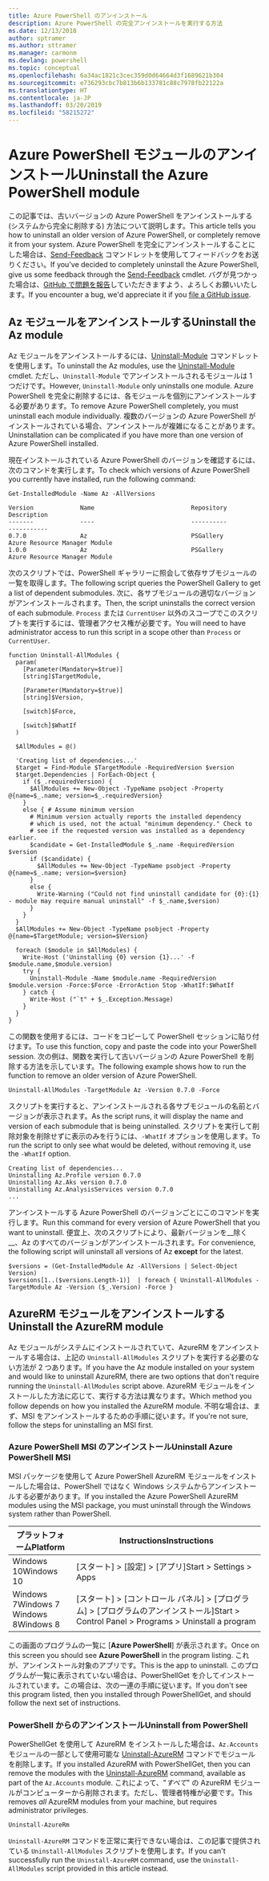 ```yaml
---
title: Azure PowerShell のアンインストール
description: Azure PowerShell の完全アンインストールを実行する方法
ms.date: 12/13/2018
author: sptramer
ms.author: sttramer
ms.manager: carmonm
ms.devlang: powershell
ms.topic: conceptual
ms.openlocfilehash: 6a34ac1821c3cec359d0d64664d3f1689621b304
ms.sourcegitcommit: e736293cbc7b813b6b133781c88c7978fb22122a
ms.translationtype: HT
ms.contentlocale: ja-JP
ms.lasthandoff: 03/20/2019
ms.locfileid: "58215272"
---
```

# <a name="uninstall-the-azure-powershell-module"></a><span data-ttu-id="bde43-103">Azure PowerShell モジュールのアンインストール</span><span class="sxs-lookup"><span data-stu-id="bde43-103">Uninstall the Azure PowerShell module</span></span>

<span data-ttu-id="bde43-104">この記事では、古いバージョンの Azure PowerShell をアンインストールする (システムから完全に削除する) 方法について説明します。</span><span class="sxs-lookup"><span data-stu-id="bde43-104">This article tells you how to uninstall an older version of Azure PowerShell, or completely remove it from your system.</span></span> <span data-ttu-id="bde43-105">Azure PowerShell を完全にアンインストールすることにした場合は、[Send-Feedback](/powershell/module/az.accounts/send-feedback) コマンドレットを使用してフィードバックをお送りください。</span><span class="sxs-lookup"><span data-stu-id="bde43-105">If you've decided to completely uninstall the Azure PowerShell, give us some feedback through the [Send-Feedback](/powershell/module/az.accounts/send-feedback) cmdlet.</span></span>
<span data-ttu-id="bde43-106">バグが見つかった場合は、[GitHub で問題を報告](https://github.com/azure/azure-powershell/issues)していただきますよう、よろしくお願いいたします。</span><span class="sxs-lookup"><span data-stu-id="bde43-106">If you encounter a bug, we'd appreciate it if you [file a GitHub issue](https://github.com/azure/azure-powershell/issues).</span></span>

## <a name="uninstall-the-az-module"></a><span data-ttu-id="bde43-107">Az モジュールをアンインストールする</span><span class="sxs-lookup"><span data-stu-id="bde43-107">Uninstall the Az module</span></span>

<span data-ttu-id="bde43-108">Az モジュールをアンインストールするには、[Uninstall-Module](/powershell/module/powershellget/uninstall-module) コマンドレットを使用します。</span><span class="sxs-lookup"><span data-stu-id="bde43-108">To uninstall the Az modules, use the [Uninstall-Module](/powershell/module/powershellget/uninstall-module) cmdlet.</span></span> <span data-ttu-id="bde43-109">ただし、`Uninstall-Module` でアンインストールされるモジュールは 1 つだけです。</span><span class="sxs-lookup"><span data-stu-id="bde43-109">However, `Uninstall-Module` only uninstalls one module.</span></span> <span data-ttu-id="bde43-110">Azure PowerShell を完全に削除するには、各モジュールを個別にアンインストールする必要があります。</span><span class="sxs-lookup"><span data-stu-id="bde43-110">To remove Azure PowerShell completely, you must uninstall each module individually.</span></span> <span data-ttu-id="bde43-111">複数のバージョンの Azure PowerShell がインストールされている場合、アンインストールが複雑になることがあります。</span><span class="sxs-lookup"><span data-stu-id="bde43-111">Uninstallation can be complicated if you have more than one version of Azure PowerShell installed.</span></span>

<span data-ttu-id="bde43-112">現在インストールされている Azure PowerShell のバージョンを確認するには、次のコマンドを実行します。</span><span class="sxs-lookup"><span data-stu-id="bde43-112">To check which versions of Azure PowerShell you currently have installed, run the following command:</span></span>

```powershell-interactive
Get-InstalledModule -Name Az -AllVersions
```

```output
Version             Name                           Repository           Description
-------             ----                           ----------           -----------
0.7.0               Az                             PSGallery            Azure Resource Manager Module
1.0.0               Az                             PSGallery            Azure Resource Manager Module
```

<span data-ttu-id="bde43-113">次のスクリプトでは、PowerShell ギャラリーに照会して依存サブモジュールの一覧を取得します。</span><span class="sxs-lookup"><span data-stu-id="bde43-113">The following script queries the PowerShell Gallery to get a list of dependent submodules.</span></span> <span data-ttu-id="bde43-114">次に、各サブモジュールの適切なバージョンがアンインストールされます。</span><span class="sxs-lookup"><span data-stu-id="bde43-114">Then, the script uninstalls the correct version of each submodule.</span></span> <span data-ttu-id="bde43-115">`Process` または `CurrentUser` 以外のスコープでこのスクリプトを実行するには、管理者アクセス権が必要です。</span><span class="sxs-lookup"><span data-stu-id="bde43-115">You will need to have administrator access to run this script in a scope other than `Process` or `CurrentUser`.</span></span>

```powershell-interactive
function Uninstall-AllModules {
  param(
    [Parameter(Mandatory=$true)]
    [string]$TargetModule,

    [Parameter(Mandatory=$true)]
    [string]$Version,

    [switch]$Force,

    [switch]$WhatIf
  )
  
  $AllModules = @()
  
  'Creating list of dependencies...'
  $target = Find-Module $TargetModule -RequiredVersion $version
  $target.Dependencies | ForEach-Object {
    if ($_.requiredVersion) {
      $AllModules += New-Object -TypeName psobject -Property @{name=$_.name; version=$_.requiredVersion}
    }
    else { # Assume minimum version
      # Minimum version actually reports the installed dependency
      # which is used, not the actual "minimum dependency." Check to
      # see if the requested version was installed as a dependency earlier.
      $candidate = Get-InstalledModule $_.name -RequiredVersion $version
      if ($candidate) {
        $AllModules += New-Object -TypeName psobject -Property @{name=$_.name; version=$version}
      }
      else {
        Write-Warning ("Could not find uninstall candidate for {0}:{1} - module may require manual uninstall" -f $_.name,$version)
      }
    }
  }
  $AllModules += New-Object -TypeName psobject -Property @{name=$TargetModule; version=$Version}

  foreach ($module in $AllModules) {
    Write-Host ('Uninstalling {0} version {1}...' -f $module.name,$module.version)
    try {
      Uninstall-Module -Name $module.name -RequiredVersion $module.version -Force:$Force -ErrorAction Stop -WhatIf:$WhatIf
    } catch {
      Write-Host ("`t" + $_.Exception.Message)
    }
  }
}
```

<span data-ttu-id="bde43-116">この関数を使用するには、コードをコピーして PowerShell セッションに貼り付けます。</span><span class="sxs-lookup"><span data-stu-id="bde43-116">To use this function, copy and paste the code into your PowerShell session.</span></span> <span data-ttu-id="bde43-117">次の例は、関数を実行して古いバージョンの Azure PowerShell を削除する方法を示しています。</span><span class="sxs-lookup"><span data-stu-id="bde43-117">The following example shows how to run the function to remove an older version of Azure PowerShell.</span></span>

```powershell-interactive
Uninstall-AllModules -TargetModule Az -Version 0.7.0 -Force
```

<span data-ttu-id="bde43-118">スクリプトを実行すると、アンインストールされる各サブモジュールの名前とバージョンが表示されます。</span><span class="sxs-lookup"><span data-stu-id="bde43-118">As the script runs, it will display the name and version of each submodule that is being uninstalled.</span></span> <span data-ttu-id="bde43-119">スクリプトを実行して削除対象を削除せずに表示のみを行うには、`-WhatIf` オプションを使用します。</span><span class="sxs-lookup"><span data-stu-id="bde43-119">To run the script to only see what would be deleted, without removing it, use the `-WhatIf` option.</span></span>

```output
Creating list of dependencies...
Uninstalling Az.Profile version 0.7.0
Uninstalling Az.Aks version 0.7.0
Uninstalling Az.AnalysisServices version 0.7.0
...
```

<span data-ttu-id="bde43-120">アンインストールする Azure PowerShell のバージョンごとにこのコマンドを実行します。</span><span class="sxs-lookup"><span data-stu-id="bde43-120">Run this command for every version of Azure PowerShell that you want to uninstall.</span></span> <span data-ttu-id="bde43-121">便宜上、次のスクリプトにより、最新バージョンを__除く__、Az のすべてのバージョンがアンインストールされます。</span><span class="sxs-lookup"><span data-stu-id="bde43-121">For convenience, the following script will uninstall all versions of Az __except__ for the latest.</span></span>

```powershell-interactive
$versions = (Get-InstalledModule Az -AllVersions | Select-Object Version)
$versions[1..($versions.Length-1)]  | foreach { Uninstall-AllModules -TargetModule Az -Version ($_.Version) -Force }
```

## <a name="uninstall-the-azurerm-module"></a><span data-ttu-id="bde43-122">AzureRM モジュールをアンインストールする</span><span class="sxs-lookup"><span data-stu-id="bde43-122">Uninstall the AzureRM module</span></span>

<span data-ttu-id="bde43-123">Az モジュールがシステムにインストールされていて、AzureRM をアンインストールする場合は、上記の `Uninstall-AllModules` スクリプトを実行する必要のない方法が 2 つあります。</span><span class="sxs-lookup"><span data-stu-id="bde43-123">If you have the Az module installed on your system and would like to uninstall AzureRM, there are two options that don't require running the `Uninstall-AllModules` script above.</span></span> <span data-ttu-id="bde43-124">AzureRM モジュールをインストールした方法に応じて、実行する方法は異なります。</span><span class="sxs-lookup"><span data-stu-id="bde43-124">Which method you follow depends on how you installed the AzureRM module.</span></span>
<span data-ttu-id="bde43-125">不明な場合は、まず、MSI をアンインストールするための手順に従います。</span><span class="sxs-lookup"><span data-stu-id="bde43-125">If you're not sure, follow the steps for uninstalling an MSI first.</span></span>

### <a name="uninstall-azure-powershell-msi"></a><span data-ttu-id="bde43-126">Azure PowerShell MSI のアンインストール</span><span class="sxs-lookup"><span data-stu-id="bde43-126">Uninstall Azure PowerShell MSI</span></span>

<span data-ttu-id="bde43-127">MSI パッケージを使用して Azure PowerShell AzureRM モジュールをインストールした場合は、PowerShell ではなく Windows システムからアンインストールする必要があります。</span><span class="sxs-lookup"><span data-stu-id="bde43-127">If you installed the Azure PowerShell AzureRM modules using the MSI package, you must uninstall through the Windows system rather than PowerShell.</span></span>

| <span data-ttu-id="bde43-128">プラットフォーム</span><span class="sxs-lookup"><span data-stu-id="bde43-128">Platform</span></span> | <span data-ttu-id="bde43-129">Instructions</span><span class="sxs-lookup"><span data-stu-id="bde43-129">Instructions</span></span> |
|----------|--------------|
| <span data-ttu-id="bde43-130">Windows 10</span><span class="sxs-lookup"><span data-stu-id="bde43-130">Windows 10</span></span> | <span data-ttu-id="bde43-131">[スタート] > [設定] > [アプリ]</span><span class="sxs-lookup"><span data-stu-id="bde43-131">Start > Settings > Apps</span></span> |
| <span data-ttu-id="bde43-132">Windows 7</span><span class="sxs-lookup"><span data-stu-id="bde43-132">Windows 7</span></span> </br><span data-ttu-id="bde43-133">Windows 8</span><span class="sxs-lookup"><span data-stu-id="bde43-133">Windows 8</span></span> | <span data-ttu-id="bde43-134">[スタート] > [コントロール パネル] > [プログラム] > [プログラムのアンインストール]</span><span class="sxs-lookup"><span data-stu-id="bde43-134">Start > Control Panel > Programs > Uninstall a program</span></span> |

<span data-ttu-id="bde43-135">この画面のプログラムの一覧に [__Azure PowerShell__] が表示されます。</span><span class="sxs-lookup"><span data-stu-id="bde43-135">Once on this screen you should see __Azure PowerShell__ in the program listing.</span></span> <span data-ttu-id="bde43-136">これが、アンインストール対象のアプリです。</span><span class="sxs-lookup"><span data-stu-id="bde43-136">This is the app to uninstall.</span></span> <span data-ttu-id="bde43-137">このプログラムが一覧に表示されていない場合は、PowerShellGet を介してインストールされています。この場合は、次の一連の手順に従います。</span><span class="sxs-lookup"><span data-stu-id="bde43-137">If you don't see this program listed, then you installed through PowerShellGet, and should follow the next set of instructions.</span></span>

### <a name="uninstall-from-powershell"></a><span data-ttu-id="bde43-138">PowerShell からのアンインストール</span><span class="sxs-lookup"><span data-stu-id="bde43-138">Uninstall from PowerShell</span></span>

<span data-ttu-id="bde43-139">PowerShellGet を使用して AzureRM をインストールした場合は、`Az.Accounts` モジュールの一部として使用可能な [Uninstall-AzureRM](/powershell/module/az.accounts/uninstall-azurerm) コマンドでモジュールを削除します。</span><span class="sxs-lookup"><span data-stu-id="bde43-139">If you installed AzureRM with PowerShellGet, then you can remove the modules with the [Uninstall-AzureRM](/powershell/module/az.accounts/uninstall-azurerm) command, available as part of the `Az.Accounts` module.</span></span> <span data-ttu-id="bde43-140">これによって、"_すべて_" の AzureRM モジュールがコンピューターから削除されます。ただし、管理者特権が必要です。</span><span class="sxs-lookup"><span data-stu-id="bde43-140">This removes _all_ AzureRM modules from your machine, but requires administrator privileges.</span></span>

```powershell-interactive
Uninstall-AzureRm
```

<span data-ttu-id="bde43-141">`Uninstall-AzureRM` コマンドを正常に実行できない場合は、この記事で提供されている `Uninstall-AllModules` スクリプトを使用します。</span><span class="sxs-lookup"><span data-stu-id="bde43-141">If you can't successfully run the `Uninstall-AzureRM` command, use the `Uninstall-AllModules` script provided in this article instead.</span></span>